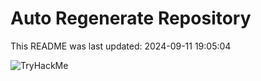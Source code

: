 # Auto Regenerate Repository

This README was last updated: 2024-09-11 19:05:04

 ![TryHackMe](https://tryhackme.com/badge/533634)